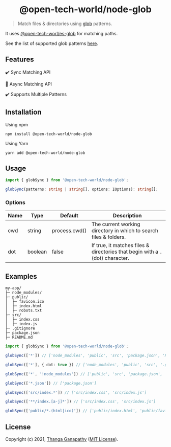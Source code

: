 <div align="center">

# @open-tech-world/node-glob

</div>

> Match files & directories using [glob](https://en.wikipedia.org/wiki/Glob_(programming)) patterns.

It uses [@open-tech-worl/es-glob](https://github.com/open-tech-world/es-glob) for matching paths.

See the list of supported glob patterns [here](https://github.com/open-tech-world/es-glob#supported-glob-patterns).

## Features

✔️ Sync Matching API

🚧 Async Matching API

✔️ Supports Multiple Patterns

## Installation

Using npm

```shell
npm install @open-tech-world/node-glob
```

Using Yarn

```shell
yarn add @open-tech-world/node-glob
```

## Usage

```ts
import { globSync } from '@open-tech-world/node-glob';

globSync(patterns: string | string[], options: IOptions): string[];
```

### Options

| Name | Type | Default | Description |
|------|------|---------|------|
| cwd  | string | process.cwd() | The current working directory in which to search files & folders.|
| dot  | boolean | false | If true, it matches files & directories that begin with a `.`(dot) character.|

## Examples

```shell
my-app/
├─ node_modules/
├─ public/
│  ├─ favicon.ico
│  ├─ index.html
│  ├─ robots.txt
├─ src/
│  ├─ index.css
│  ├─ index.js
├─ .gitignore
├─ package.json
├─ README.md
```
```ts
import { globSync } from '@open-tech-world/node-glob';

globSync(['*']) // ['node_modules', 'public', 'src', 'package.json', 'README.md']

globSync(['*'], { dot: true }) // ['node_modules', 'public', 'src', '.gitignore', 'package.json', 'README.md']

globSync(['*', '!node_modules']) // ['public', 'src', 'package.json', 'README.md']

globSync(['*.json']) // ['package.json']

globSync(['src/index.*']) // ['src/index.css', 'src/index.js']

globSync(['**/index.[a-j]*']) // ['src/index.css', 'src/index.js']

globSync(['public/*.(html|ico)']) // ['public/index.html', 'public/favicon.ico']
```

## License

Copyright (c) 2021, [Thanga Ganapathy](https://thanga-ganapathy.github.io) ([MIT License](./LICENSE)).
